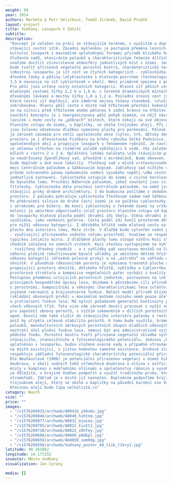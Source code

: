 ```yaml
---
weight: 99
year: 2014
authors: Markéta & Petr Veličkovi, Tomáš Jiránek, David Prudík
layout: project
title: Vodňany, Lesopark V Zátiší
subtitle:
description:
  "Koncept je založen na práci se stávajícím terénem, s využitím a doplněním
  stávající cestní sítě. Zásadní myšlenkou je postupná přeměna lesních porostů na
  kulturní lesopark s maximálně uplatněnými formami přírodě blízkého hospodaření.
  Vložením sadů, otevíráním palouků a charakteristickým řešením dílčích prostorů se
  snažíme docílit vícevrstevné atmosféry jednotlivých míst v území. Jednotu celku
  bude tvořit přirozená vegetační porostní kostra, charakteristický terén a síť cest.
  \nKostrou lesoparku je síť cest ve čtyřech kategoriích - cyklostezka, pěší cesty,
  dřevěné lávky a pěšiny.\nCyklostezka s mlatovým povrchem (technologie MZK) šířky
  3,5 m navazuje na síť cyklostezek v okolí. Není primárně spojena s pěším pohybem.
  Pro pěší jsou určeny cesty ostatních kategorií. Hlavní síť pěších cest je tvořena
  mlatovými cestami šířky 2,2 m a 1,8 m; v terénně dramatických místech je doplněna
  dřevěnými lávkami a mostky šířky 1,8 a 1,2 m. Poslední úrovní cest jsou pěšiny,
  které cestní síť doplňují, ale záměrně nejsou řešeny stavebně. \n\nCestní síť je
  zokruhována. Hlavní pěší cesta v místě nad hřbitovem přechází komunikaci a napojuje
  se na silnici před hřbitovem anebo pěšinou k zadní brance na hřbitov.\n\nDůležitou
  součástí konceptu je i neorganizovaný pěší pohyb územím, na nějž návrh reaguje rozmístěním
  laviček i mimo cesty na „pěkných“ místech, které čekají na své objevení návštěvníkem.\nU
  hlavního vstupu do území, u kapličky, se sbíhá trojzubec alejí. Při asfaltové komunikaci
  jsou žulovou odsekovou dlažbou vymezeny plochy pro parkování. Palouk u kapličky
  je zároveň zázemím pro větší společenské akce (výlov, trh, dětský den apod.). Součástí
  prostoru je i dřevostavba Fishbaru na břehu rybníka Velká Podvinice. Objekt je zázemím
  společenských akcí a propojuje lesopark s fenoménem rybníků. Je navržen, jako dřevostavba
  se zelenou střechou na rozměrné palubě vybíhající k vodě. Vše založeno na dubových
  kůlech v rastru 2 x 2 m. Opláštění latěmi naležato.\nZa stávajícím psím cvičištěm
  je neudržovaný Špendlíkový sad, převážně z mirobalánů. Bude obnoven. Koncept sadů
  bude doplněn o dvě nové lokality. Třešňový sad v místě vrstevnicového propojení
  mezi Centrálním paloukem a Sáňkovacím kopcem. Jabloňový sad nižšího vzrůstu vyplňující
  průsek ochranného pásma nadzemního vedení vysokého napětí.\nNa cestní síť jsou navěšena
  jednotlivá zastavení. Cyklostezka vstupuje do území u cvičné horolezecké stěny umístěné
  do bývalého lomu. Prochází Náhorním paloukem, jehož součástí jsou cvičební prvky
  fitstezky. Cyklostezka dále prochází Centrálním paloukem, na němž jsou rozmístěny
  stávající prvky drobné architektury. I do budoucna počítáme s obdobnou náplní tohoto
  prostoru. Z palouku pokračuje cyklostezka Třešňovým sadem nad Sáňkovacím kopcem.
  Po překročení silnice do druhé části území je na počátku cyklostezky umístěn Cyklovršek
  s atrakcemi pro bikery. Na konci cyklostezky v řešeném území na vršku nad chatařskou
  kolonií je umístěno odpočívadlo.\n\nZ prostoru hlavního vstupu od kapličky vybíhá
  do lesoparku mlatová plocha podél ohradní zdi školy. Stěna ohradní zdi může být
  využívána, jako venkovní galerie. Cesta podél zdi končí prostorem dětského hřiště
  pro nižší věkovou kategorii. Z dětského hřiště vede mlatová cesta na přírodně dlážděnou
  plochu dna interiéru lomu, Malé strže. V dlažbě bude vytvořen vodní prvek  - Louže
  - využívající přirozeného vodního režimu prostředí. Snažíme se respektovat i dnes
  typickou intimitu místa. Z dlážděné plochy lomu stoupá vzhůru Kozí stezka - dřevěný
  chodník založený na zemních vrutech. Kozí stezkou vystupujeme na Vyhlídku nad strží
  - rozšířený dřevěný chodník - a z vyhlídky pak soustavou mostků na Centrální palouk.\n\nNa
  náhorní plošině rekultivované bývalé skládky je umístěno dětské hřiště pro vyšší
  věkovou kategorii (dřevěné polezné prvky) a na „ostrohu“ ve výhledu na rybník vydlážděné
  ohniště. V původním rákosovitém porostu je vykosena travnatá plocha amorfního tvaru
  propojující prostory ohniště, dětského hřiště, vyhlídky a Cyklovršku.\nNavrhovaná
  prostorová struktura a kompozice vegetačních pater vychází z kvality dnešního lesa.
  Postupnou přeměnou určujících porostních jednotek, postavenou na \nklasických profesních
  principech hospodářské úpravy lesa, dojdeme k pěstebnímu cíli přírodě blízkého hospodaření
  s porostními, kompozičními a věkovými charakteristikami lesa zvláštního určení kategorie
  zvýšené rekreační a krajinotvorné funkce. Nalézt model přírodě blízkého hospodaření
  (vkládání obnovných prvků) v maximálně možném rozsahu nemá pouze účel podpory biodiverzity
  a protierozní funkce lesa. Má splnit požadavek generační kontinuity porostů v zastoupení
  všech věkových tříd. Tato vize nám zároveň dovolí pracovat s vyšší věkovou hranicí
  pro započetí obnovy porostů, s nižším zakmeněním v dílčích porostních skupinách
  apod. Dovolí nám také vložit do stávajícího interiéru palouky s rostoucími solitéry,
  aniž by utrpěla celková stabilita porostů. K tomu bude využito, kromě dnes existujících
  palouků, monokulturních smrkových porostních skupin mladších věkových tříd. \n\nCelek
  neztratí účel plnění funkce lesa, nemusí být ani administrativně vyjmut lesního
  půdního fondu. Porostní kostru tvoří přirozená vegetační skladba vycházející ze
  stávajícího, stanovištního a fytocenologického potenciálu. Jedinou „kulturní“ dřevinou,
  uplatněnou v lesoparku, budou vložené ovocné sady a případné vtroušené dřeviny dnes
  na místě existující, s jistou hodnotou samotné existence. Druhové složení porostů
  respektuje základní fytocenologické charakteristiky potenciální přirozené vegetace.
  Dle Neuhäuslové (1998) je potenciální přirozenou vegetací v území biková nebo jedlová
  doubrava, v okolí vodních toků střemchová doubrava a olšina s ostřicí třeslicovitou,
  místy v komplexu s mokřadními olšinami a společenstvy rákosin a vysokých ostřic.\nALEJE\n\nPovažujeme
  za důležité, v krajině Vodňan podpořit a využít tradičního prvku, kterými jsou přirozená
  stromořadí. Základ je v místě již naznačen. Doplněním podpoříme krajinářskou kompozici
  trojzubcem alejí, který se sbíhá u kapličky na původní barokní ose Vodňany – Zátiší.
  Dřevinou alejí bude lípa velkolistá.\n"
category: Navrh
size: ""
price: ""
images:
  - "/v1576269915/archweb/A0041b_y94x6v.jpg"
  - "/v1576269848/archweb/A0040_hvhtnm.jpg"
  - "/v1576269877/archweb/A0032_mjwiea.jpg"
  - "/v1576269795/archweb/A0021_kju5t2.jpg"
  - "/v1576269710/archweb/A0022_z8hfey.jpg"
  - "/v1576269680/archweb/A0060_p8dkpl.jpg"
  - "/v1576269659/archweb/Ab0050_sem9dg.jpg"
  - "/v1576269556/archweb/Vodnany_poster_A0_tisk_t1kry1.jpg"
latitude: 49.161062
longitude: 14.177252
investor: Město Vodňany
visualization: Jan Cyrany

media: []
---
```

